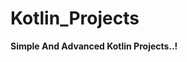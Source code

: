 # Kotlin_Projects



**Simple And Advanced Kotlin Projects..!**


<img src="https://github.com/kamleshjoshi8102/imgbot/blob/main/1_zzTEyTwyy7jXibtqVWg84Q.gif" alt="" style="max-width:100%;">
